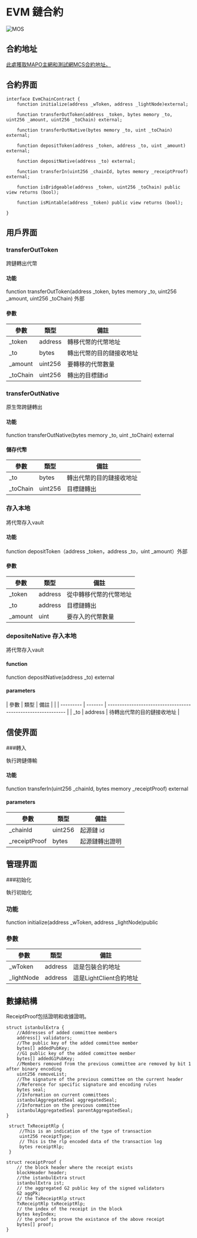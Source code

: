 # EVM 鏈合約

![MOS](MOS.png)

## 合約地址

[此處獲取MAPO主網和測試網MCS合約地址。](/develop/mos/mcs/README.md)


## 合約界面

```solidity
interface EvmChainContract {
    function initialize(address _wToken, address _lightNode)external;
    
    function transferOutToken(address _token, bytes memory _to, uint256 _amount, uint256 _toChain) external;
    
    function transferOutNative(bytes memory _to, uint _toChain) external;
    
    function depositToken(address _token, address _to, uint _amount) external;
    
    function depositNative(address _to) external;
    
    function transferIn(uint256 _chainId, bytes memory _receiptProof) external;
    
    function isBridgeable(address _token, uint256 _toChain) public view returns (bool);
    
    function isMintable(address _token) public view returns (bool);
 
}
```

## 用戶界面


### transferOutToken

跨鏈轉出代幣

#### 功能

function transferOutToken(address _token, bytes memory _to, uint256 _amount, uint256 _toChain) 外部

#### 參數

|參數 | 類型 | 備註                                                    |
| --------- | ------- | ------------------------------------------------------------ |
| _token    | address | 轉移代幣的代幣地址                       |
| _to       | bytes   | 轉出代幣的目的鏈接收地址  |
| _amount   | uint256 | 要轉移的代幣數量                         |
| _toChain  | uint256 | 轉出的目標鏈id                          |


### transferOutNative

原生幣跨鏈轉出

#### 功能

function	transferOutNative(bytes memory _to, uint _toChain) external

#### 儲存代幣

| 參數 | 類型 | 備註                                                    |
| --------- | ------- | ------------------------------------------------------------ |
| _to       | bytes   | 轉出代幣的目的鏈接收地址  |
| _toChain  | uint256 |目標鏈轉出                                |

### 存入本地

將代幣存入vault

#### 功能

function depositToken（address _token，address _to，uint _amount）外部

#### 參數

| 參數 | 類型 | 備註 |
| --------- | ------- | ------------------------------------- |
| _token    | address | 從中轉移代幣的代幣地址|
| _to       | address | 目標鏈轉出         |
| _amount   | uint    | 要存入的代幣數量     |

### depositeNative 存入本地

將代幣存入vault

#### function

function  depositNative(address _to) external

#### parameters

| 參數 | 類型 | 備註 |                                                     |
| --------- | ------- | ------------------------------------------------------------ |
| _to       | address | 待轉出代幣的目的鏈接收地址 |



## 信使界面

###轉入

執行跨鏈傳輸

#### 功能

function transferIn(uint256 _chainId, bytes memory _receiptProof) external

#### parameters

| 參數 | 類型 | 備註   |
| ------------- | ------- | ----------------------------- |
| _chainId      | uint256 | 起源鏈 id               |
| _receiptProof | bytes   | 起源鏈轉出證明 |


## 管理界面

###初始化

執行初始化

### 功能

function initialize(address _wToken, address _lightNode)public 

### 參數

| 參數 | 類型 | 備註                                |
| ---------- | ------- | ---------------------------------------- |
| _wToken    | address | 這是包裝合約地址          |
| _lightNode | address | 這是LightClient合約地址 |



## 數據結構

ReceiptProof包括證明和收據證明。

```
struct istanbulExtra {
    //Addresses of added committee members
    address[] validators;
    //The public key of the added committee member
    bytes[] addedPubKey;
    //G1 public key of the added committee member
    bytes[] addedG1PubKey;
    //Members removed from the previous committee are removed by bit 1 after binary encoding
    uint256 removeList;
    //The signature of the previous committee on the current header
    //Reference for specific signature and encoding rules
    bytes seal;
    //Information on current committees
    istanbulAggregatedSeal aggregatedSeal;
    //Information on the previous committee
    istanbulAggregatedSeal parentAggregatedSeal;
}
```

```
 struct TxReceiptRlp {
     //This is an indication of the type of transaction
     uint256 receiptType;
     // This is the rlp encoded data of the transaction log
     bytes receiptRlp;
 }

struct receiptProof {
    // the block header where the receipt exists
    blockHeader header;
    //the istanbulExtra struct
    istanbulExtra ist;
    // the aggregated G2 public key of the signed validators
    G2 aggPk;
    // the TxReceiptRlp struct
    TxReceiptRlp txReceiptRlp;
    // the index of the receipt in the block
    bytes keyIndex;
    // the proof to prove the existance of the above receipt
    bytes[] proof;
}
```